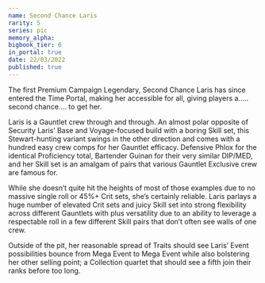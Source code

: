```yaml
---
name: Second Chance Laris
rarity: 5
series: pic
memory_alpha:
bigbook_tier: 6
in_portal: true
date: 22/03/2022
published: true
---
```


The first Premium Campaign Legendary, Second Chance Laris has since entered the Time Portal, making her accessible for all, giving players a….. second chance…. to get her.

Laris is a Gauntlet crew through and through. An almost polar opposite of Security Laris’ Base and Voyage-focused build with a boring Skill set, this Stewart-hunting variant swings in the other direction and comes with a hundred easy crew comps for her Gauntlet efficacy. Defensive Phlox for the identical Proficiency total, Bartender Guinan for their very similar DIP/MED, and her Skill set is an amalgam of pairs that various Gauntlet Exclusive crew are famous for.

While she doesn’t quite hit the heights of most of those examples due to no massive single roll or 45%+ Crit sets, she’s certainly reliable. Laris parlays a huge number of elevated Crit sets and juicy Skill set into strong flexibility across different Gauntlets with plus versatility due to an ability to leverage a respectable roll in a few different Skill pairs that don’t often see walls of one crew.

Outside of the pit, her reasonable spread of Traits should see Laris’ Event possibilities bounce from Mega Event to Mega Event while also bolstering her other selling point; a Collection quartet that should see a fifth join their ranks before too long.
